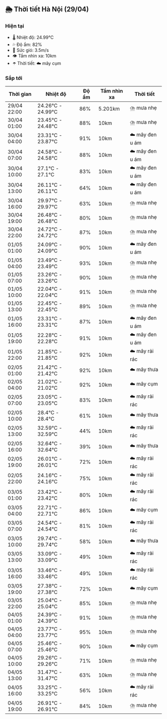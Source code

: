 ## 🌦️ Thời tiết Hà Nội (29/04)

### Hiện tại

- 🌡️ Nhiệt độ: 24.99℃
- 💦 Độ ẩm: 82%
- 💨 Sức gió: 3.5m/s
- 👁️ Tầm nhìn xa: 10km
- ☂️ Thời tiết: ☁️ mây cụm

### Sắp tới

| Thời gian | Nhiệt độ | Độ ẩm | Tầm nhìn xa | Thời tiết |
| --- | --- | --- | --- | --- |
| 29/04 22:00 | 24.26℃ - 24.99℃ | 86% | 5.201km | ⛈️ mưa nhẹ |
| 30/04 01:00 | 23.45℃ - 24.48℃ | 88% | 10km | ⛈️ mưa nhẹ |
| 30/04 04:00 | 23.31℃ - 23.87℃ | 91% | 10km | ☁️ mây đen u ám |
| 30/04 07:00 | 24.58℃ - 24.58℃ | 88% | 10km | ☁️ mây đen u ám |
| 30/04 10:00 | 27.1℃ - 27.1℃ | 83% | 10km | ☁️ mây đen u ám |
| 30/04 13:00 | 26.11℃ - 26.11℃ | 64% | 10km | ☁️ mây đen u ám |
| 30/04 16:00 | 29.97℃ - 29.97℃ | 63% | 10km | ⛈️ mưa nhẹ |
| 30/04 19:00 | 26.48℃ - 26.48℃ | 80% | 10km | ⛈️ mưa nhẹ |
| 30/04 22:00 | 24.72℃ - 24.72℃ | 87% | 10km | ⛈️ mưa nhẹ |
| 01/05 01:00 | 24.09℃ - 24.09℃ | 90% | 10km | ☁️ mây đen u ám |
| 01/05 04:00 | 23.49℃ - 23.49℃ | 93% | 10km | ⛈️ mưa nhẹ |
| 01/05 07:00 | 23.26℃ - 23.26℃ | 90% | 10km | ⛈️ mưa nhẹ |
| 01/05 10:00 | 22.04℃ - 22.04℃ | 91% | 10km | ⛈️ mưa nhẹ |
| 01/05 13:00 | 22.45℃ - 22.45℃ | 89% | 10km | ⛈️ mưa nhẹ |
| 01/05 16:00 | 23.31℃ - 23.31℃ | 87% | 10km | ☁️ mây đen u ám |
| 01/05 19:00 | 22.28℃ - 22.28℃ | 91% | 10km | ☁️ mây đen u ám |
| 01/05 22:00 | 21.85℃ - 21.85℃ | 92% | 10km | ☁️ mây rải rác |
| 02/05 01:00 | 21.42℃ - 21.42℃ | 92% | 10km | ☁️ mây thưa |
| 02/05 04:00 | 21.02℃ - 21.02℃ | 92% | 10km | ☁️ mây cụm |
| 02/05 07:00 | 23.05℃ - 23.05℃ | 83% | 10km | ☁️ mây rải rác |
| 02/05 10:00 | 28.4℃ - 28.4℃ | 61% | 10km | ☁️ mây thưa |
| 02/05 13:00 | 32.59℃ - 32.59℃ | 44% | 10km | ☁️ mây rải rác |
| 02/05 16:00 | 32.64℃ - 32.64℃ | 39% | 10km | ☁️ mây thưa |
| 02/05 19:00 | 26.01℃ - 26.01℃ | 72% | 10km | ☁️ mây rải rác |
| 02/05 22:00 | 24.16℃ - 24.16℃ | 75% | 10km | ☁️ mây rải rác |
| 03/05 01:00 | 23.42℃ - 23.42℃ | 80% | 10km | ☁️ mây rải rác |
| 03/05 04:00 | 22.71℃ - 22.71℃ | 86% | 10km | ☁️ mây cụm |
| 03/05 07:00 | 24.54℃ - 24.54℃ | 81% | 10km | ☁️ mây rải rác |
| 03/05 10:00 | 29.74℃ - 29.74℃ | 58% | 10km | ☁️ mây thưa |
| 03/05 13:00 | 33.09℃ - 33.09℃ | 49% | 10km | ☁️ mây rải rác |
| 03/05 16:00 | 33.46℃ - 33.46℃ | 49% | 10km | ☁️ mây rải rác |
| 03/05 19:00 | 27.38℃ - 27.38℃ | 72% | 10km | ☁️ mây cụm |
| 03/05 22:00 | 25.04℃ - 25.04℃ | 85% | 10km | ⛈️ mưa nhẹ |
| 04/05 01:00 | 24.39℃ - 24.39℃ | 91% | 10km | ⛈️ mưa nhẹ |
| 04/05 04:00 | 23.77℃ - 23.77℃ | 95% | 10km | ⛈️ mưa nhẹ |
| 04/05 07:00 | 25.46℃ - 25.46℃ | 90% | 10km | ☁️ mây cụm |
| 04/05 10:00 | 29.26℃ - 29.26℃ | 71% | 10km | ⛈️ mưa nhẹ |
| 04/05 13:00 | 31.47℃ - 31.47℃ | 63% | 10km | ⛈️ mưa nhẹ |
| 04/05 16:00 | 33.25℃ - 33.25℃ | 56% | 10km | ☁️ mây rải rác |
| 04/05 19:00 | 26.91℃ - 26.91℃ | 84% | 10km | ⛈️ mưa nhẹ |

